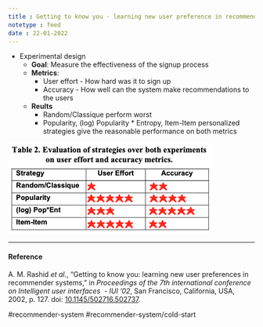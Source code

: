 ```yaml
---
title : Getting to know you - learning new user preference in recommender systems
notetype : feed
date : 22-01-2022
---
```






- Experimental design
	- **Goal**: Measure the effectiveness of the signup process
	- **Metrics**:
		- User effort - How hard was it to sign up
		- Accuracy - How well can the system make recommendations to the users
	- **Reults**
		- Random/Classique perform worst
		- Popularity, (log) Popularity * Entropy, Item-Item personalized strategies give the reasonable performance on both metrics

![Evaluation of strategies over both experiments on user effort and accuracy metrics](/assets/img/results-getting-to-know-you-learning-new-user-preference-in-recommender-system.png "Evaluation of strategies over both experiments on user effort and accuracy metrics.")

---

#### Reference

A. M. Rashid _et al._, “Getting to know you: learning new user preferences in recommender systems,” in _Proceedings of the 7th international conference on Intelligent user interfaces  - IUI ’02_, San Francisco, California, USA, 2002, p. 127. doi: [10.1145/502716.502737](https://doi.org/10.1145/502716.502737).


#recommender-system #recommender-system/cold-start
